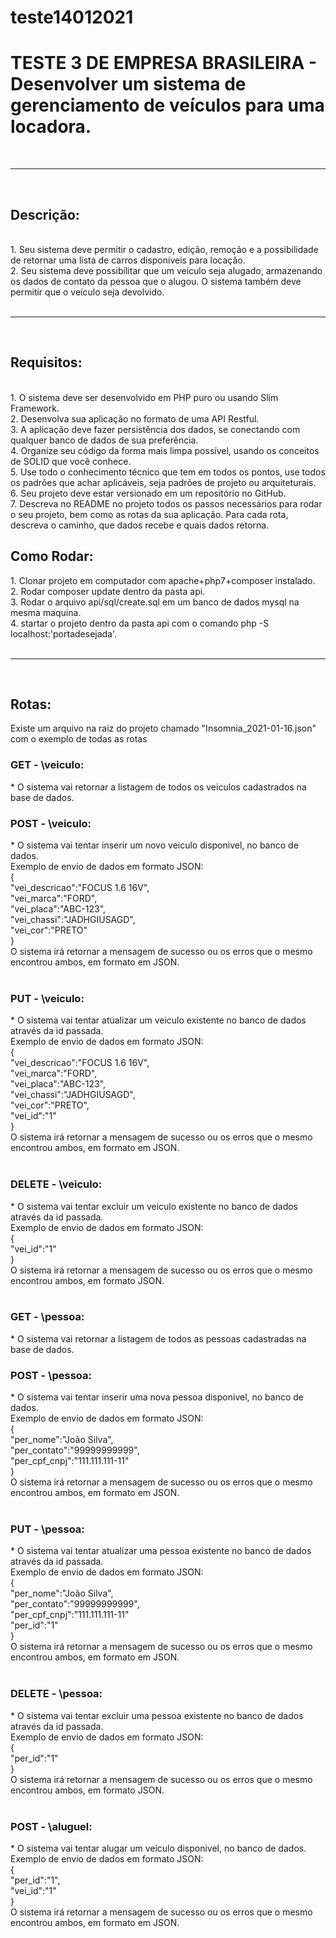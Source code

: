 # teste14012021
<h1>TESTE 3 DE EMPRESA BRASILEIRA - Desenvolver um sistema de gerenciamento de veículos para uma locadora.</h1>
<br><hr><br>
<h2>Descrição:</h2>
<br>
1. Seu sistema deve permitir o cadastro, edição, remoção e a possibilidade de retornar
uma lista de carros disponíveis para locação.<br>
2. Seu sistema deve possibilitar que um veículo seja alugado, armazenando os dados
de contato da pessoa que o alugou. O sistema também deve permitir que o veículo
seja devolvido.<br>
<br><hr><br>
<h2>Requisitos:</h2>
<br>
1. O sistema deve ser desenvolvido em PHP puro ou usando Slim Framework.<br>
2. Desenvolva sua aplicação no formato de uma API Restful.<br>
3. A aplicação deve fazer persistência dos dados, se conectando com qualquer banco
de dados de sua preferência.<br>
4. Organize seu código da forma mais limpa possível, usando os conceitos de SOLID
que você conhece.<br>
5. Use todo o conhecimento técnico que tem em todos os pontos, use todos os
padrões que achar aplicáveis, seja padrões de projeto ou arquiteturais.<br>
6. Seu projeto deve estar versionado em um repositório no GitHub.<br>
7. Descreva no README no projeto todos os passos necessários para rodar o seu
projeto, bem como as rotas da sua aplicação. Para cada rota, descreva o caminho,
que dados recebe e quais dados retorna.<br>
<h2>Como Rodar:</h2>
1. Clonar projeto em computador com apache+php7+composer instalado.<br>
2. Rodar composer update dentro da pasta api.<br>
3. Rodar o arquivo api/sql/create.sql em um banco de dados mysql na mesma maquina.<br>
4. startar o projeto dentro da pasta api com o comando php -S localhost:'portadesejada'.<br>
<br><hr><br>
<h2>Rotas:</h2>

Existe um arquivo na raiz do projeto chamado "Insomnia_2021-01-16.json" com o exemplo de todas as rotas<br>

<h3>GET - \veiculo:</h3> * O sistema vai retornar a listagem de todos os veiculos cadastrados na base de dados.
<h3>POST - \veiculo:</h3> * O sistema vai tentar inserir um novo veiculo disponivel, no banco de dados.<br>
Exemplo de envio de dados em formato JSON:<br>
{<br>
	"vei_descricao":"FOCUS 1.6 16V",<br>
	"vei_marca":"FORD",<br>
	"vei_placa":"ABC-123",<br>
	"vei_chassi":"JADHGIUSAGD",<br>
	"vei_cor":"PRETO"<br>
}<br>
O sistema irá retornar a mensagem de sucesso ou os erros que o mesmo encontrou ambos, em formato em JSON.<br><br>

<h3>PUT - \veiculo:</h3> * O sistema vai tentar atualizar um veiculo existente no banco de dados através da id passada.<br>
Exemplo de envio de dados em formato JSON:<br>
{<br>
	"vei_descricao":"FOCUS 1.6 16V",<br>
	"vei_marca":"FORD",<br>
	"vei_placa":"ABC-123",<br>
	"vei_chassi":"JADHGIUSAGD",<br>
	"vei_cor":"PRETO",<br>
	"vei_id":"1"<br>
}<br>
O sistema irá retornar a mensagem de sucesso ou os erros que o mesmo encontrou ambos, em formato em JSON.<br><br>

<h3>DELETE - \veiculo:</h3> * O sistema vai tentar excluir um veiculo existente no banco de dados através da id passada.<br>
Exemplo de envio de dados em formato JSON:<br>
{<br>
	"vei_id":"1"<br>
}<br>
O sistema irá retornar a mensagem de sucesso ou os erros que o mesmo encontrou ambos, em formato JSON.<br><br>

<h3>GET - \pessoa:</h3> * O sistema vai retornar a listagem de todos as pessoas cadastradas na base de dados.
<h3>POST - \pessoa:</h3> * O sistema vai tentar inserir uma nova pessoa disponivel, no banco de dados.<br>
Exemplo de envio de dados em formato JSON:<br>
{<br>
	"per_nome":"João Silva",<br>
	"per_contato":"99999999999",<br>
	"per_cpf_cnpj":"111.111.111-11"<br>
}<br>
O sistema irá retornar a mensagem de sucesso ou os erros que o mesmo encontrou ambos, em formato em JSON.<br><br>

<h3>PUT - \pessoa:</h3> * O sistema vai tentar atualizar uma pessoa existente no banco de dados através da id passada.<br>
Exemplo de envio de dados em formato JSON:<br>
{<br>
	"per_nome":"João Silva",<br>
	"per_contato":"99999999999",<br>
	"per_cpf_cnpj":"111.111.111-11"<br>
	"per_id":"1"<br>
}<br>
O sistema irá retornar a mensagem de sucesso ou os erros que o mesmo encontrou ambos, em formato em JSON.<br><br>

<h3>DELETE - \pessoa:</h3> * O sistema vai tentar excluir uma pessoa existente no banco de dados através da id passada.<br>
Exemplo de envio de dados em formato JSON:<br>
{<br>
	"per_id":"1"<br>
}<br>
O sistema irá retornar a mensagem de sucesso ou os erros que o mesmo encontrou ambos, em formato JSON.<br><br>

<h3>POST - \aluguel:</h3> * O sistema vai tentar alugar um veiculo disponivel, no banco de dados.<br>
Exemplo de envio de dados em formato JSON:<br>
{<br>
	"per_id":"1",<br>
	"vei_id":"1"<br>
}<br>
O sistema irá retornar a mensagem de sucesso ou os erros que o mesmo encontrou ambos, em formato em JSON.<br><br>


